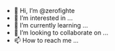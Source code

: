 - 👋 Hi, I’m @zerofighte
- 👀 I’m interested in ...
- 🌱 I’m currently learning ...
- 💞️ I’m looking to collaborate on ...
- 📫 How to reach me ...

<!---
zerofighte/zerofighte is a ✨ special ✨ repository because its `README.md` (this file) appears on your GitHub profile.
You can click the Preview link to take a look at your changes.
--->
